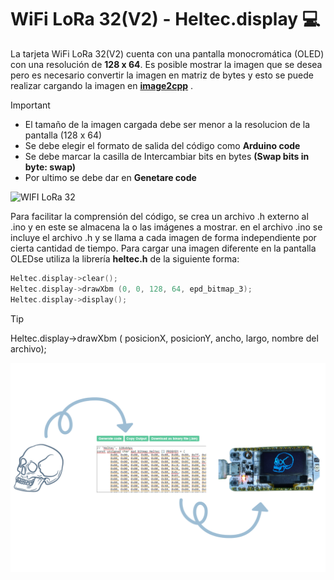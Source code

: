 # WiFi LoRa 32(V2) - Heltec.display 💻

La tarjeta WiFi LoRa 32(V2) cuenta con una pantalla monocromática (OLED) con una resolución de **128 x 64**. Es posible mostrar la imagen que se desea pero es necesario convertir la imagen en matriz de bytes y esto se puede realizar cargando la imagen en  **[image2cpp](https://javl.github.io/image2cpp/ "image2cpp")** .

>[!IMPORTANT]
> - El tamaño de la imagen cargada debe ser menor a la resolucion de la pantalla (128 x 64)
> - Se debe elegir el formato de salida del código como **Arduino code**
> - Se debe marcar la casilla de Intercambiar bits en bytes **(Swap bits in byte: swap)**
> - Por ultimo se debe dar en **Genetare code**

![WIFI LoRa 32](https://escapequotes.net/wp-content/uploads/2021/02/WIFI_LoRa_32_V2-Heltec-pinout-diagram-2048x1031.jpg "WIFI LoRa 32")

Para facilitar la comprensión del código, se crea un archivo .h externo al .ino y en este se almacena la o las imágenes a mostrar. en el archivo .ino se incluye el archivo .h y se llama a cada imagen de forma independiente por cierta cantidad de tiempo. Para cargar una imagen diferente en la pantalla OLEDse utiliza la librería  **heltec.h** de la siguiente forma:  

```cpp
Heltec.display->clear();
Heltec.display->drawXbm (0, 0, 128, 64, epd_bitmap_3);
Heltec.display->display();
```
>[!TIP]
> Heltec.display->drawXbm ( posicionX, posicionY, ancho, largo, nombre del archivo);

![Proceso](https://github.com/SantiagoGomezfpv/Heltec.display/blob/main/Proceso.png)
